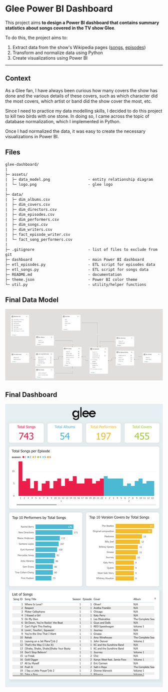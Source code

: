 # Glee Power BI Dashboard


This project aims __to design a Power BI dashboard that contains summary statistics about songs covered in the TV show Glee__.

To do this, the project aims to:
1. Extract data from the show's Wikipedia pages ([songs](https://en.wikipedia.org/wiki/Lists_of_songs_in_Glee_(TV_series)), [episodes](https://en.wikipedia.org/wiki/List_of_Glee_episodes))
2. Transform and normalize data using Python
3. Create visualizations using Power BI

---

## Context

As a Glee fan, I have always been curious how many covers the show has done and the various details of these covers, such as which character did the most covers, which artist or band did the show cover the most, etc. 

Since I need to practice my data modelling skills, I decided to do this project to kill two birds with one stone. In doing so, I came across the topic of database normalization, which I implemented in Python. 

Once I had normalized the data, it was easy to create the necessary visualizations in Power BI.

## Files

```
glee-dashboard/
|
├─ assets/
|  ├─ data_model.png                 - entity relationship diagram
|  └─ logo.png                       - glee logo
|
├─ data/ 
|  ├─ dim_albums.csv
|  ├─ dim_covers.csv
|  ├─ dim_directors.csv
|  ├─ dim_episodes.csv
|  ├─ dim_performers.csv
|  ├─ dim_songs.csv
|  ├─ dim_writers.csv
|  ├─ fact_episode_writer.csv
|  └─ fact_song_performers.csv
|
├─ .gitignore                        - list of files to exclude from git 
├─ dashboard                         - main Power BI dashboard 
├─ etl_episodes.py                   - ETL script for episodes data
├─ etl_songs.py                      - ETL script for songs data
├─ README.md                         - documentation
├─ theme.json                        - Power BI color theme
└─ util.py                           - utility/helper functions
```

## Final Data Model

![data_model](assets/data_model.PNG)

## Final Dashboard

![dashboard](assets/dashboard.png)